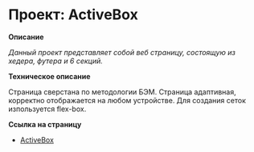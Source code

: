 # Проект: ActiveBox

**Описание**

_Данный проект представляет собой веб страницу, состоящую из хедера, футера и 6 секций._

**Техническое описание**

Страница сверстана по методологии БЭМ. Страница адаптивная, корректно отображается на любом устройстве. Для создания сеток изпользуется flex-box.

**Ссылка на страницу**

- [ActiveBox](https://aleksey-dev-crt.github.io/LandingPage-ActiveBox/index.html)

